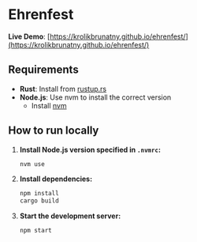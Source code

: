 # Ehrenfest

**Live Demo**: [https://krolikbrunatny.github.io/ehrenfest/](https://krolikbrunatny.github.io/ehrenfest/)

## Requirements

- **Rust**: Install from [rustup.rs](https://rustup.rs/)
- **Node.js**: Use nvm to install the correct version
  - Install [nvm](https://github.com/nvm-sh/nvm#install--update-script)

## How to run locally

1. **Install Node.js version specified in `.nvmrc`:**
   ```sh
   nvm use
   ```

2. **Install dependencies:**
   ```sh
   npm install
   cargo build
   ```
   
3. **Start the development server:**
   ```sh
   npm start
   ```
